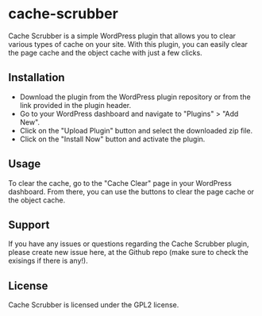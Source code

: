 # cache-scrubber
Cache Scrubber is a simple WordPress plugin that allows you to clear various types of cache on your site. With this plugin, you can easily clear the page cache and the object cache with just a few clicks.

## Installation
* Download the plugin from the WordPress plugin repository or from the link provided in the plugin header.
* Go to your WordPress dashboard and navigate to "Plugins" > "Add New".
* Click on the "Upload Plugin" button and select the downloaded zip file.
* Click on the "Install Now" button and activate the plugin.

## Usage
To clear the cache, go to the "Cache Clear" page in your WordPress dashboard. From there, you can use the buttons to clear the page cache or the object cache.

## Support
If you have any issues or questions regarding the Cache Scrubber plugin, please create new issue here, at the Github repo (make sure to check the exisings if there is any!).

## License
Cache Scrubber is licensed under the GPL2 license.
